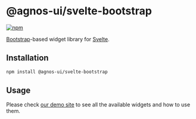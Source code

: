# @agnos-ui/svelte-bootstrap

[![npm](https://img.shields.io/npm/v/@agnos-ui/svelte-bootstrap)](https://www.npmjs.com/package/@agnos-ui/svelte-bootstrap)

[Bootstrap](https://getbootstrap.com/)-based widget library for [Svelte](https://svelte.dev/).

## Installation

```sh
npm install @agnos-ui/svelte-bootstrap
```

## Usage

Please check [our demo site](https://amadeusitgroup.github.io/AgnosUI/latest/) to see all the available widgets and how to use them.
